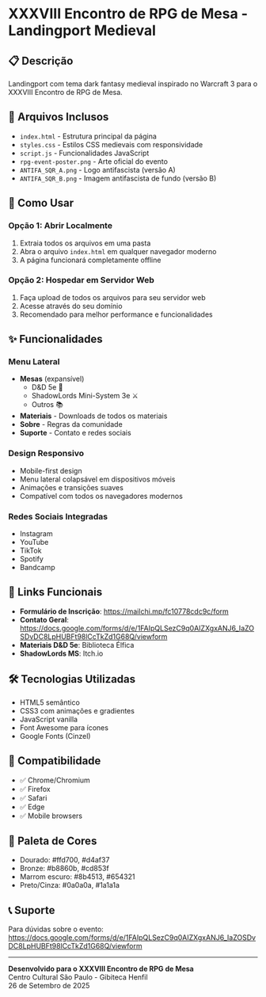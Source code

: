 # XXXVIII Encontro de RPG de Mesa - Landingport Medieval

## 📋 Descrição
Landingport com tema dark fantasy medieval inspirado no Warcraft 3 para o XXXVIII Encontro de RPG de Mesa.

## 📁 Arquivos Inclusos
- `index.html` - Estrutura principal da página
- `styles.css` - Estilos CSS medievais com responsividade
- `script.js` - Funcionalidades JavaScript
- `rpg-event-poster.png` - Arte oficial do evento
- `ANTIFA_SQR_A.png` - Logo antifascista (versão A)
- `ANTIFA_SQR_B.png` - Imagem antifascista de fundo (versão B)

## 🚀 Como Usar

### Opção 1: Abrir Localmente
1. Extraia todos os arquivos em uma pasta
2. Abra o arquivo `index.html` em qualquer navegador moderno
3. A página funcionará completamente offline

### Opção 2: Hospedar em Servidor Web
1. Faça upload de todos os arquivos para seu servidor web
2. Acesse através do seu domínio
3. Recomendado para melhor performance e funcionalidades

## ✨ Funcionalidades

### Menu Lateral
- **Mesas** (expansível)
  - D&D 5e 🐉
  - ShadowLords Mini-System 3e ⚔️
  - Outros 📚
- **Materiais** - Downloads de todos os materiais
- **Sobre** - Regras da comunidade
- **Suporte** - Contato e redes sociais

### Design Responsivo
- Mobile-first design
- Menu lateral colapsável em dispositivos móveis
- Animações e transições suaves
- Compatível com todos os navegadores modernos

### Redes Sociais Integradas
- Instagram
- YouTube
- TikTok
- Spotify
- Bandcamp

## 🎯 Links Funcionais
- **Formulário de Inscrição**: https://mailchi.mp/fc10778cdc9c/form
- **Contato Geral**: https://docs.google.com/forms/d/e/1FAIpQLSezC9q0AIZXgxANJ6_IaZOSDvDC8LpHUBFt98lCcTkZd1G68Q/viewform
- **Materiais D&D 5e**: Biblioteca Élfica
- **ShadowLords MS**: Itch.io

## 🛠️ Tecnologias Utilizadas
- HTML5 semântico
- CSS3 com animações e gradientes
- JavaScript vanilla
- Font Awesome para ícones
- Google Fonts (Cinzel)

## 📱 Compatibilidade
- ✅ Chrome/Chromium
- ✅ Firefox
- ✅ Safari
- ✅ Edge
- ✅ Mobile browsers

## 🎨 Paleta de Cores
- Dourado: #ffd700, #d4af37
- Bronze: #b8860b, #cd853f
- Marrom escuro: #8b4513, #654321
- Preto/Cinza: #0a0a0a, #1a1a1a

## 📞 Suporte
Para dúvidas sobre o evento: https://docs.google.com/forms/d/e/1FAIpQLSezC9q0AIZXgxANJ6_IaZOSDvDC8LpHUBFt98lCcTkZd1G68Q/viewform

---
**Desenvolvido para o XXXVIII Encontro de RPG de Mesa**  
Centro Cultural São Paulo - Gibiteca Henfil  
26 de Setembro de 2025
